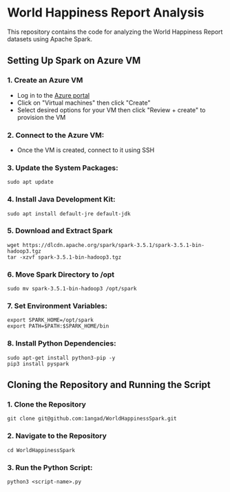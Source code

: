 ﻿# World Happiness Report Analysis

This repository contains the code for analyzing the World Happiness Report datasets using Apache Spark.

## Setting Up Spark on Azure VM
### 1. Create an Azure VM
   * Log in to the [Azure portal](https://azure.microsoft.com/en-us/get-started/azure-portal)
   * Click on "Virtual machines" then click "Create"
   * Select desired options for your VM then click "Review + create" to provision the VM
### 2. Connect to the Azure VM:
   * Once the VM is created, connect to it using SSH
### 3. Update the System Packages:
   ```
   sudo apt update
   ```
### 4. Install Java Development Kit:
   ```
   sudo apt install default-jre default-jdk
   ```
### 5. Download and Extract Spark
   ```
   wget https://dlcdn.apache.org/spark/spark-3.5.1/spark-3.5.1-bin-hadoop3.tgz
   tar -xzvf spark-3.5.1-bin-hadoop3.tgz
   ```
### 6. Move Spark Directory to /opt
   ```
   sudo mv spark-3.5.1-bin-hadoop3 /opt/spark
   ```
### 7. Set Environment Variables:
   ```
   export SPARK_HOME=/opt/spark
   export PATH=$PATH:$SPARK_HOME/bin
   ```
### 8. Install Python Dependencies:
   ```
   sudo apt-get install python3-pip -y
   pip3 install pyspark
   ```

## Cloning the Repository and Running the Script
### 1. Clone the Repository
   ```
   git clone git@github.com:1angad/WorldHappinessSpark.git
   ```
### 2. Navigate to the Repository
   ```
   cd WorldHappinessSpark
   ```
### 3. Run the Python Script:
   ```
   python3 <script-name>.py
   ```
